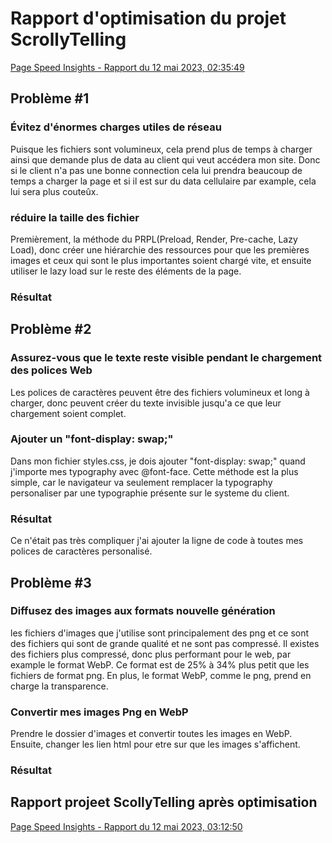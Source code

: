 # Rapport d'optimisation du projet ScrollyTelling
[Page Speed Insights - Rapport du 12 mai 2023, 02:35:49](https://pagespeed.web.dev/analysis/https-vince1887-github-io-desjardins-vincent-scrollytelling/c1lvz3myhs?form_factor=mobile)

## Problème #1
### Évitez d'énormes charges utiles de réseau
Puisque les fichiers sont volumineux, cela prend plus de temps à charger ainsi que demande plus de data au client qui veut accédera mon site. Donc si le client n'a pas une bonne connection cela lui prendra beaucoup de temps a charger la page et si il est sur du data cellulaire par example, cela lui sera plus couteûx. 
### réduire la taille des fichier
Premièrement, la méthode du PRPL(Preload, Render, Pre-cache, Lazy Load), donc créer une hiérarchie des ressources pour que les premières images et ceux qui sont le plus importantes soient chargé vite, et ensuite utiliser le lazy load sur le reste des éléments de la page.
### Résultat

## Problème #2
### Assurez-vous que le texte reste visible pendant le chargement des polices Web
Les polices de caractères peuvent être des fichiers volumineux et long à charger, donc peuvent créer du texte invisible jusqu'a ce que leur chargement soient complet.
### Ajouter un "font-display: swap;"
Dans mon fichier styles.css, je dois ajouter "font-display: swap;" quand j'importe mes typography avec @font-face. Cette méthode est la plus simple, car le navigateur va seulement remplacer la typography personaliser par une typographie présente sur le systeme du client.
### Résultat
Ce n'était pas très compliquer j'ai ajouter la ligne de code à toutes mes polices de caractères personalisé.


## Problème #3
### Diffusez des images aux formats nouvelle génération
les fichiers d'images que j'utilise sont principalement des png et ce sont des fichiers qui sont de grande qualité et ne sont pas compressé. Il existes des fichiers plus compressé, donc plus performant pour le web, par example le format WebP. Ce format est de 25% à 34% plus petit que les fichiers de format png. En plus, le format WebP, comme le png, prend en charge la transparence.
### Convertir mes images Png en WebP
Prendre le dossier d'images et convertir toutes les images en WebP. Ensuite, changer les lien html pour etre sur que les images s'affichent.
### Résultat

## Rapport projeet ScollyTelling après optimisation
[Page Speed Insights - Rapport du 12 mai 2023, 03:12:50]([https://pagespeed.web.dev/analysis/https-vince1887-github-io-desjardins-vincent-scrollytelling/10lfxqnv94?form_factor=desktop](https://pagespeed.web.dev/analysis/https-vince1887-github-io-desjardins-vincent-scrollytelling/10lfxqnv94?form_factor=desktop))
